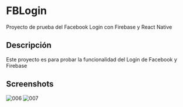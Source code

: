 # FBLogin
Proyecto de prueba del Facebook Login con Firebase y React Native 

## Descripción
Este proyecto es para probar la funcionalidad del Login de Facebook y Firebase

## Screenshots

![006](https://user-images.githubusercontent.com/42586480/64081804-931ba280-cccb-11e9-86e1-cc8d96e2b3e8.png)
![007](https://user-images.githubusercontent.com/42586480/64081805-94e56600-cccb-11e9-836a-98b38519154b.png)

